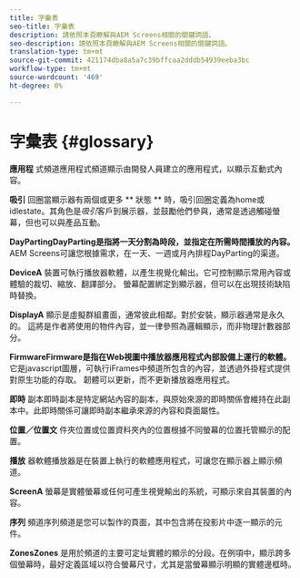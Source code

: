 ```yaml
---
title: 字彙表
seo-title: 字彙表
description: 請依照本頁瞭解與AEM Screens相關的關鍵詞語。
seo-description: 請依照本頁瞭解與AEM Screens相關的關鍵詞語。
translation-type: tm+mt
source-git-commit: 421174dba8a5a7c39bffcaa2dddb54939eeba3bc
workflow-type: tm+mt
source-wordcount: '469'
ht-degree: 0%

---
```



# 字彙表 {#glossary}

**應用程** 式頻道應用程式頻道顯示由開發人員建立的應用程式，以顯示互動式內容。

**吸引** 回圈當顯示器有兩個或更多 ** 狀態 ** 時，吸引回圈定義為home或idlestate。其角色是&#x200B;*吸引*&#x200B;客戶到展示器，並鼓勵他們參與，通常是透過觸碰螢幕，但也可以與產品互動。

**DayPartingDayParting是指將一天分割為時段，並指定在所需時間播放的內容。** AEM Screens可讓您根據需求，在一天、一週或月內排程DayParting的渠道。

**DeviceA** 裝置可執行播放器軟體，以產生視覺化輸出。它可控制顯示常用內容或體驗的裁切、縮放、翻譯部分。 螢幕配置綁定到顯示器，但可以在出現技術缺陷時替換。

**DisplayA** 顯示是虛擬群組畫面，通常彼此相鄰。對於安裝，顯示器通常是永久的。 這將是作者將使用的物件內容，並一律參照為邏輯顯示，而非物理計數器部分。

**FirmwareFirmware是指在Web視圖中播放器應用程式內部設備上運行的軟體。** 它是javascript圖層，可執行iFrames中頻道所包含的內容，並透過外掛程式提供對原生功能的存取。 韌體可以更新，而不更新播放器應用程式。

**即時** 副本即時副本是特定網站內容的副本，與原始來源的即時關係會維持在此副本中。此即時關係可讓即時副本繼承來源的內容和頁面屬性。

**位置／位置文** 件夾位置或位置資料夾內的位置根據不同螢幕的位置托管顯示的配置。

**播放** 器軟體播放器是在裝置上執行的軟體應用程式，可讓您在顯示器上顯示頻道。

**ScreenA** 螢幕是實體螢幕或任何可產生視覺輸出的系統，可顯示來自其裝置的內容。

**序列** 頻道序列頻道是您可以製作的頁面，其中包含將在投影片中逐一顯示的元件。

**ZonesZones** 是用於頻道的主要可定址實體的顯示的分段。在例項中，顯示跨多個螢幕時，最好定義區域以符合螢幕尺寸，尤其是當螢幕顯示明顯的實體邊框時。
